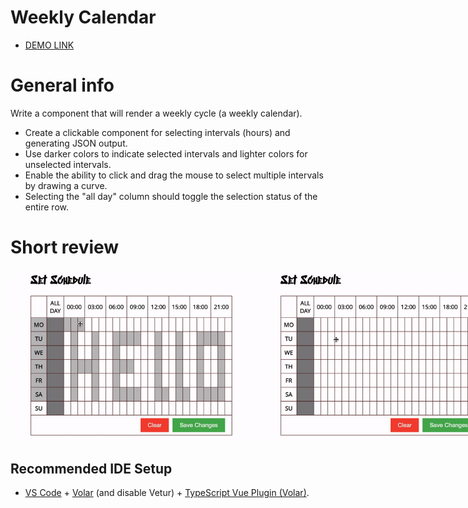 # Weekly Calendar

- [DEMO LINK](https://batstolya.github.io/weekly-calendar/)
# General info
  Write a component that will render a weekly cycle (a weekly calendar).
 - Create a clickable component for selecting intervals (hours) and generating JSON output.
 - Use darker colors to indicate selected intervals and lighter colors for unselected intervals.
 - Enable the ability to click and drag the mouse to select multiple intervals by drawing a curve.
 - Selecting the "all day" column should toggle the selection status of the entire row.

# Short review
<div style="display: flex;">
  <img src="https://github.com/batstolya/weekly-calendar/blob/main/src/assets/1.gif" width="400">
  <img src="https://github.com/batstolya/weekly-calendar/blob/main/src/assets/3.gif" width="400">
  <img src="https://github.com/batstolya/weekly-calendar/blob/main/src/assets/2.gif" width="400">
</div>

## Recommended IDE Setup

- [VS Code](https://code.visualstudio.com/) + [Volar](https://marketplace.visualstudio.com/items?itemName=Vue.volar) (and disable Vetur) + [TypeScript Vue Plugin (Volar)](https://marketplace.visualstudio.com/items?itemName=Vue.vscode-typescript-vue-plugin).
